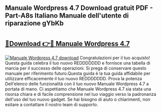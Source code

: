 ## Manuale Wordpress 4.7 Download gratuit PDF - Part-A8s Italiano Manuale dell'utente di riparazione gYbKb

# <h2><a href="http://dfbejjy.blite.top/?on=Manuale+Wordpress+4.7">🔗Download 👉🔴 Manuale Wordpress 4.7</a></h2>

[![Manuale Wordpress 4.7 download](https://i.imgur.com/lujVjoI.png)](http://dfbejjy.blite.top/?on=Manuale+Wordpress+4.7)
Congratulazioni per il tuo acquisto! Questa guida celebra il tuo nuovo REDDDDDDD e fornisce una tabella di marcia per il successo delle operazioni. Si prega di conservare questo manuale per riferimento futuro.Questa guida è la tua guida affidabile per utilizzare efficacemente il tuo nuovo REDDDDDDD. Prova la potenza Dell'elenco delle funzionalità con il tuo nuovo Manuale Wordpress 4.7 a portata di mano. Ci aspettiamo che Manuale Wordpress 4.7 sia stata una risorsa chiara e di facile comprensione nel tuo viaggio verso la padronanza dell'uso del tuo nuovo gadget. Se hai bisogno di aiuto o chiarimenti, non esitare a contattare il nostro team di supporto.
